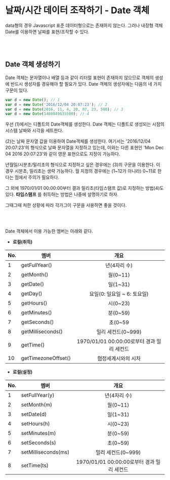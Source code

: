 # 날짜/시간 데이터 조작하기 - Date 객체

data형의 경우 Javascript 표준 데이터형으로는 존재하지 않는다. 그러나 내장형 객체 Date를 이용하면 날짜를 표현/조작할 수 있다.

<br/><br/>

## Date 객체 생성하기
Date 객체는 문자열이나 배열 등과 같이 리터럴 표현이 존재하지 않으므로 객체의 생성에 반드시 생성자를 경유해야 할 필요가 있다. Date 객체의 생성자에는 다음의 네 가지 구문이 있다.

```javascript
var d = new Date(); // 1
var d = new Date('2016/12/04 20:07:23'); // 2
var d = new Date(2016, 11, 4, 20, 07, 23, 500); // 3
var d = new Date(1480849635500); // 4
```

우선 (1)에서는 디폴트의 Date객체를 생성한다. Date 객체는 디폴트로 생성되는 시점의 시스템 날짜와 시각을 세트한다.

(2)는 날짜 문자열 값을 이용하여 Date객체를 생성한다. 여기서는 '2016/12/04 20:07:23'의 형식으로 날짜 문자열을 지정하고 있는데, 이와는 다른 표현인 'Mon Dec 04 2016 20:07:23'와 같이 영문 표현으로도 지정이 가능하다.

년월일/시분초/밀리초의 형식으로 지정하고 싶은 경우에는 (3)의 구문을 이용한다. 이 경우 시분초, 밀리초는 생략 가능하다. 월 지정의 경우에는 (1~12가 아니라) 0~11로 한다는 점에서 주의가 필요하다.

그 외에 1970/01/01 00:00:00부터 결과 밀리초(타임스탬프 값)로 지정하는 방법(4)도 있다. **타임스탬프** 를 취득하는 방법은 나중에 설명하기로 하자.

그때그때 처한 상황에 따라 각가그이 구문을 사용하면 좋을 것이다.

<br/><br/>

Date 객체에서 이용 가능한 멤버는 아래와 같다.


- **로컬(취득)**


|No.| 멤버 | 개요 |
|----|----|:----:|
|1|getFullYear()|년(4자리 수)|
|2|getMonth()|월(0~11)|
|3|getDate()|일(1~31)|
|4|getDay()|요일(0: 일요일 ~ 6: 토요일)|
|5|getHours()|시(0~23)|
|6|getMinutes()|분(0~59)|
|7|getSeconds()|초(0~59|
|8|getMilliseconds()|밀리 세컨드(0~999)|
|9|getTime()|1970/01/01 00:00:00로부터 경과 밀리 세컨드|
|10|getTimezoneOffset()|협정세계시와의 시차|

- **로컬(설정)**

|No.| 멤버 | 개요 |
|----|----|:----:|
|1|setFullYear(y)|년(4자리 수)|
|2|setMonth(m)|월(0~11)|
|3|setDate(d)|일(1~31)|
|4|setHours(h)|시(0~23)|
|5|setMinutes(m)|분(0~59)|
|6|setSeconds(s)|초(0~59)|
|7|setMilliseconds(ms)|밀리 세컨드(0~999)|
|8|setTime(ts)|1970/01/01 00:00:00로부터 경과 밀리 세컨드|

